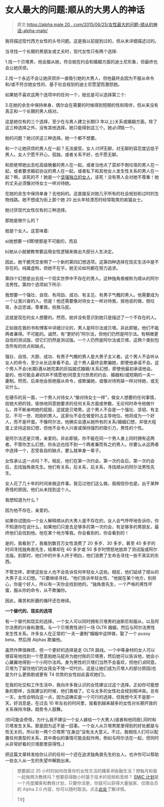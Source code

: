 # 女人最大的问题:顺从的大男人的神话

> 原文:[https://alpha male 20 . com/2015/06/25/女性最大的问题-顺从的神话-alpha-male/](https://alphamale20.com/2015/06/25/womens-greatest-problem-the-myth-of-the-submissive-alpha-male/)

我将描述现代西方女性的头号问题。这是我以前提到过的，但从未详细描述过的。

当寻找一个长期的男朋友或丈夫时，现代女性只有两个选择:

1.找一个贝塔男，他会服从她，符合她在约会和婚姻方面的迪士尼形象，但最终也会让她厌烦。

2.找一个永远不会让她厌烦并一直吸引她的大男人，但他最终会因为不服从命令和/或不符合她女性的、基于社会规划的迪士尼愿望而激怒她。

如果她不喜欢这两个选项中的任何一个，她总是可以选择第三个:

3.在她的余生中保持单身，偶尔会在需要的时候得到短期的性和陪伴，但从来没有真正和一个长期的男人结对。

这是她仅有的三个选择，至少在与男人建立长期(3 年以上)关系或婚姻方面。除了这三种选择之外，没有其他选择。她只能得到这三个。她*必须*挑一个。

她的问题？她讨厌这三种选择。她一个都不想要。

和一个让她厌烦的男人在一起？无法接受。女人*讨厌*无聊，对无聊的容忍度远低于男人。女人宁愿不开心，孤独，或者关系不好，也不愿无聊。

和拒绝带她出去吃高级晚餐的男人在一起，或者当他点了菜却不倒垃圾的男人在一起，或者要求婚前协议的男人在一起，或者私下和其他女人发生性关系的男人在一起？啊，该死的不！她是一个[坚强独立的女人](https://blackdragonblog.com/2015/03/05/strong-independent-woman-are-you-sure-thats-what-you-are/)，该死！没有男人会对她不尊重！她的丈夫必须像对待女士一样对待她。

在她的余生中保持单身？去他妈的。这直接反对她几乎所有的社会规划和过时的生物线路。她不想成为街上那个她 20 出头年轻漂亮时经常取笑的疯猫女士。

她讨厌现代女性仅有的三种选择。

那她是做什么的？

她是个女人。这意味着:

a)她想要*一切*即使那是不可能的，而且

b)她从小就被教育要运用女性逻辑来做出大部分人生决定。

因此，她干脆凭空发明了一个新的第四幻想选项。这第四种选择在现实生活中是不存在的。纯属虚构，但她不在乎。她无论如何都在努力追求。

第四个幻想是出去找一个现实世界中不存在的男人。这种独角兽被称为顺从的阿尔法男性。第四个选项如下所示:

我想要一个强壮、自信、有闯劲、成功、有主见、有男子气概的男人。他需要成为一个让我兴奋的人。但是！他还需要像对待女士一样对待我，按他说的做，倒垃圾，永远忠诚，尊重我，拍我马屁。

这就是现在的女人想要的。然而，她并没有意识到她只是描述了一个不存在的人。

正如我在我的书和博客中详细讨论的，男人是阿尔法或贝塔。非此即彼。他们不能两者兼得。不可能的。诚然，有“更好的”阿尔法，但他们仍然是阿尔法。有稍微更自信的测试版，但它们仍然是测试版。一个人仍然是阿尔法或贝塔，这两个类别包含所有的优点和缺点。

强壮、自信、大胆、成功、有男子气概的男人是大男子主义者。这个男人不会听从女人的命令，至少从长远来看不会。这个男人最终会欺骗她，即使他承诺不会。这个男人不会(长期)遵从她完美的灰姑娘式婚姻/关系幻想，即使他最初承诺他会。是的，他可能会*最初*(并不情愿地)同意支付昂贵的约会、婚姻和/或短期的一夫一妻制。然而，后来他会拒绝服从命令，或欺骗她，或像对待狗屎一样对待她，或无论什么。

在硬币的另一面，一个男人对待女人“像对待女士一样”，做女人想要的任何事情，给她大把的钱，愉快地同意她要求的任何关系方面或参数，无论何时命令他做什么，并不断亲吻她的屁股，这就是贝塔男。这个男人不会是一个强壮、坚韧、有主见、不可一世、阳刚的男人。这家伙不会在做爱时占主导地位。他将成为一个好人，而不是坏蛋。不像阿尔法，他确实会遵从她所有的关系/婚姻幻想，并很大程度上坚持这些幻想，但他不会令人兴奋或保持强烈的吸引力，男性的个性。

是阿尔法还是贝塔，亲爱的。非此即彼。你不能在同一个男人身上同时拥有这两者。不管你怎么幻想，你永远也找不到一个两者兼而有之的男人。你要么从这两者中选择一个，忍受各自的缺点，要么就单身一辈子。

女性承认这一点吗？不。相反，他们在第一次约会，第一次约会后，第一次约会后，去找独角兽先生。他们有关系，后关系，后关系，寻找顺从的阿尔法男性先生。

女人花了几十年的时间来做这件事。我见过他们这么做。我相信你也是。出于某种奇怪的原因，他们从未找到这个人。

我想知道为什么？

因为他不存在，亲爱的。

如果你试图向一个女人解释顺从的大男人是不存在的，女人会气呼呼地告诉你，你不知道你在说什么，如果他们只是去足够多的第一次约会，有足够多的男朋友，最终他们会找到他。他在某个地方等我。你会看到的，你会看到的！

是的，我看到了。我看到数百万女性浪费了 20 多岁、30 多岁，甚至 40 多岁的时间寻找独角兽先生，结果却在 40 多岁或 50 多岁时愤怒地放弃了测试版或阿尔法版。到那时，他们中的许多人终于明白，他们浪费了生命去寻找一些不真实的东西。

不管怎样，即使这些女人也不会告诉任何年轻女人这些。相反，他们延续了顺从的大男子主义幻想。"只要继续寻找，"他们告诉年轻女性，"他就在某个地方，别担心，你是个好人，所以有一天你会找到他的。"独角兽先生，一个严格的男性坏蛋，服从你的命令，从不欺骗你。

因此，痛苦和折磨的循环还在继续。

**一个替代的、现实的选项**

有一个替代和现实的选择，一个女人可以同时拥有贝塔男的迪斯尼和服从，以及阿尔法男的兴奋和激情。与一个贝塔男性进行一场 OLTR 婚姻，然后与阿尔法男性发生性关系。许多女人在正常的“一夫一妻制”婚姻中这样做，娶了一个 pussy beta，然后用 Alphas 欺骗他。

虽然作弊很麻烦，但一个更好的选择是走 OLTR 路线。一个中等身材的女人可以很容易地找到一个愿意拍她马屁并为她付账的贝塔男，然后她可以告诉他，她会小心翼翼地得到一个小阿尔法鸡。身为男性的贝塔们当然不会喜欢，但他们*会*同意。贝塔为了留住他们的女孩会不惜一切代价。这是让她们成为贝塔人的部分原因(也是为什么更挑剔或更有 T4 优势的女性如此喜欢她们)。

在我的社交和工作生活中，我向许多我认识的女性建议过这个选择。正如你可能想象的那样，当我建议的时候，他们畏缩了。它与太多的女性社会规划相冲突。总有一天，女性会明白这一点，因为这确实是一个可行的选择，但我想今天不是那一天。好消息是，在过去 10 年左右的时间里，我看到越来越多的女性对长期开放的关系保持冷静。趋势令人鼓舞。

(你可能会奇怪，为什么我不建议一个女人嫁给一个大男人(或者和他同居),同时和贝塔发生关系。那是因为这不是一回事。一个女人从贝塔男那里得到的好处都是与性无关的，所以有一两个贝塔男“在身边”没有太大意义。不过，我相信人们可以配置任何类型的关系，其中类似的事情可能会起作用，例如与阿尔法在一起，但同时从非常好看的贝塔那里获得性。)

把这篇文章转发给你认识的任何一个还在追求独角兽先生的女人。也许你可以帮助一些女人从一生的失望中解脱出来。

> 想要超过 35 小时的如何改善你的女性生活的播客*和*金融生活？想每月和我一起做两次教练吗？想要获得数小时基于技术的视频和音频？ [SMIC 计划](https://alphamale20.kartra.com/page/vIL17)是一个月度播客和教练计划，只要你注册，你就可以获得大量独家、仅限会员的 Alpha 2.0 内容，你可以随时取消。点击[此处](https://alphamale20.kartra.com/page/vIL17)了解详情。
> 
> T9】